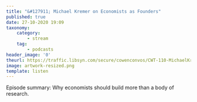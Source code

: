 ```yaml
---
title: "&#127911; Michael Kremer on Economists as Founders"
published: true
date: 27-10-2020 19:09
taxonomy:
    category:
        - stream
    tag:
        - podcasts
header_image: '0'
theurl: https://traffic.libsyn.com/secure/cowenconvos/CWT-110-MichaelKremer-v1.mp3?dest-id=850607
image: artwork-resized.png
template: listen
--- 
```

Episode summary: Why economists should build more than a body of research.
